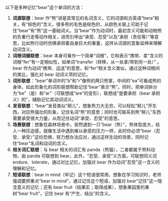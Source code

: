 以下是多种记忆“bear”这个单词的方法：
1. **词源联想**：bear 作“熊”讲是其常见的名词含义，它的词源和古英语“bera”相关，有“棕色的”含义，很多熊的毛色是棕色的，从颜色关联上可助于记住“bear”有“熊”这一基础词义。当“bear”作为动词时，最初含义可能和动物熊的负重行走等动作相关，进而引申出“承受、忍受”以及“承担（责任等）”等意思，比如熊行动时仿佛承担着自身巨大的重量，这样从词源的意象延伸来理解动词含义。 
2. **词根词缀联想**：bear 本身可看作一个简单“词根”，它和表示“携带、拿”含义的词根“fer”有一定相似性，如单词“transfer（转移，从一处拿/带到另一处）” 。bear 作为动词“携带、运送”的意思，和“fer”相关含义类似，通过这种词根间的类比，强化对 bear 动词义项的记忆。
3. **词形联想**：“bear”单词中的“b”和“r”像熊的两只熊掌，中间的“ea”可看成熊的身体，如此形象化的词形联想帮助记住“bear”表示“熊”。同时，把单词拆分为“be”（是）和“ar”（可联想成“are”的变形），联想成“是要承担（bear 承担义）的”，辅助记忆其动词词义。
4. **发音联想**：“bear”发音类似“掰儿”，想象熊力大无穷，可以轻松“掰儿”开东西，对应熊强壮的形象，记住名词“熊”的意思；同时也可联系到熊“掰儿”东西需要承受很大力量，从而记住动词“承受、忍受”的意思。
5. **场景联想**：想象在森林场景中，突然遇到一只“bear（熊）”，熊体型庞大，给人一种压迫感，就像生活中遇到难以承受的压力一样，此时你必须“bear（忍受、承受）”这份恐惧，努力想办法应对，通过这样生动的场景，同时记住“bear”名词和动词的含义。
6. **相关词汇联想**：与 bear 相关的词汇有 panda（熊猫），二者都属于熊科动物，由 panda 可联想到 bear。此外，“忍受、承受”义方面，可联想同义词 endure、tolerate，通过对比记忆，加强对 bear 作为动词“忍受”这一含义的理解和记忆。
7. **短语联想**：bear in mind（牢记）这个短语很常用，想象在学习知识时，老师强调要把重点“bear in mind”，通过记住这个短语，加强对 bear“记住”这一隐含意义的记忆；还有 bear fruit（结果实；取得成果），想象果园里的果树“bear fruit”，记住 bear 有“产生、结出”的含义。 